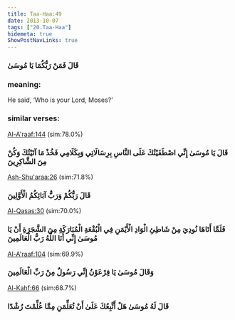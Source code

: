 ```yaml
---
title: Taa-Haa:49
date: 2013-10-07
tags: ["20.Taa-Haa"]
hidemeta: true 
ShowPostNavLinks: true 
---
```

### قَالَ فَمَنْ رَبُّكُمَا يَا مُوسَىٰ
### meaning: 
He said, ‘Who is your Lord, Moses?’
### similar verses: 

[Al-A'raaf:144](/7/144) (sim:78.0%)

### قَالَ يَا مُوسَىٰ إِنِّي اصْطَفَيْتُكَ عَلَى النَّاسِ بِرِسَالَاتِي وَبِكَلَامِي فَخُذْ مَا آتَيْتُكَ وَكُنْ مِنَ الشَّاكِرِينَ

[Ash-Shu'araa:26](/26/26) (sim:71.8%)

### قَالَ رَبُّكُمْ وَرَبُّ آبَائِكُمُ الْأَوَّلِينَ

[Al-Qasas:30](/28/30) (sim:70.0%)

### فَلَمَّا أَتَاهَا نُودِيَ مِنْ شَاطِئِ الْوَادِ الْأَيْمَنِ فِي الْبُقْعَةِ الْمُبَارَكَةِ مِنَ الشَّجَرَةِ أَنْ يَا مُوسَىٰ إِنِّي أَنَا اللَّهُ رَبُّ الْعَالَمِينَ

[Al-A'raaf:104](/7/104) (sim:69.9%)

### وَقَالَ مُوسَىٰ يَا فِرْعَوْنُ إِنِّي رَسُولٌ مِنْ رَبِّ الْعَالَمِينَ

[Al-Kahf:66](/18/66) (sim:68.7%)

### قَالَ لَهُ مُوسَىٰ هَلْ أَتَّبِعُكَ عَلَىٰ أَنْ تُعَلِّمَنِ مِمَّا عُلِّمْتَ رُشْدًا
